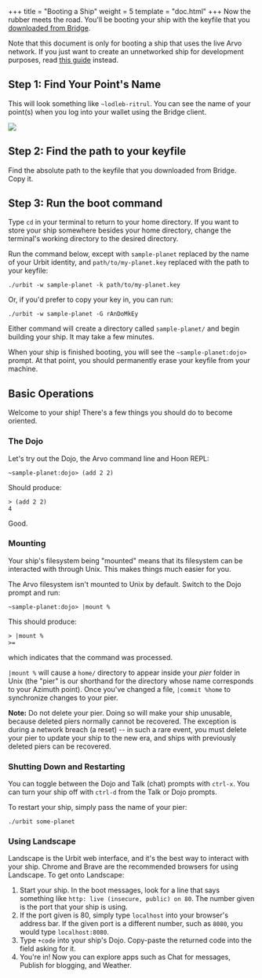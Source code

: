 +++
title = "Booting a Ship"
weight = 5
template = "doc.html"
+++
Now the rubber meets the road. You'll be booting your ship with the keyfile that you [downloaded from Bridge](@/docs/concepts/azimuth.md).

Note that this document is only for booting a ship that uses the live Arvo network. If you just want to create an unnetworked ship for development purposes, read [this guide](@/docs/using/creating-a-development-ship/) instead.

## Step 1: Find Your Point's Name

This will look something like `~lodleb-ritrul`. You can see the name of your point(s) when you log into your wallet using the Bridge client.

![](https://media.urbit.org/site/bridge-0.png)

## Step 2: Find the path to your keyfile

Find the absolute path to the keyfile that you downloaded from Bridge. Copy it.

## Step 3: Run the boot command

Type `cd` in your terminal to return to your home directory. If you want to
store your ship somewhere besides your home directory, change the terminal's
working directory to the desired directory.

Run the command below, except with `sample-planet` replaced by the name of your
Urbit identity, and `path/to/my-planet.key` replaced with the path to your
keyfile:

```
./urbit -w sample-planet -k path/to/my-planet.key
```

Or, if you'd prefer to copy your key in, you can run:

```
./urbit -w sample-planet -G rAnDoMkEy
```

Either command will create a directory called `sample-planet/` and begin
building your ship. It may take a few minutes.

When your ship is finished booting, you will see the `~sample-planet:dojo>`
prompt. At that point, you should permanently erase your keyfile from your
machine.

## Basic Operations

Welcome to your ship! There's a few things you should do to become oriented.

### The Dojo

Let's try out the Dojo, the Arvo command line and Hoon REPL:

```
~sample-planet:dojo> (add 2 2)
```

Should produce:

```
> (add 2 2)
4
```

Good.

### Mounting

Your ship's filesystem being "mounted" means that its filesystem can be interacted with through Unix. This makes things much easier for you.

The Arvo filesystem isn't mounted to Unix by default. Switch to the Dojo prompt and run:

```
~sample-planet:dojo> |mount %
```

This should produce:

```
> |mount %
>=
```

which indicates that the command was processed.

`|mount %` will cause a `home/` directory to appear inside your _pier_ folder in Unix (the "pier" is our shorthand for the directory whose name corresponds to your Azimuth point). Once you've changed a file, `|commit %home` to synchronize changes to your pier.

**Note:** Do not delete your pier. Doing so will make your ship unusable, because deleted piers normally cannot be recovered. The exception is during a network breach (a reset) -- in such a rare event, you must delete your pier to update your ship to the new era, and ships with previously deleted piers can be recovered.

### Shutting Down and Restarting

You can toggle between the Dojo and Talk (chat) prompts with `ctrl-x`. You can turn your ship off with `ctrl-d` from the Talk or Dojo prompts.

To restart your ship, simply pass the name of your pier:

```
./urbit some-planet
```

### Using Landscape

Landscape is the Urbit web interface, and it's the best way to interact with your ship. Chrome and Brave are the recommended browsers for using Landscape. To get onto Landscape:

1. Start your ship. In the boot messages, look for a line that says something like `http: live (insecure, public) on 80`. The number given is the port that your ship is using.
2. If the port given is 80, simply type `localhost` into your browser's address bar. If the given port is a different number, such as `8080`, you would type `localhost:8080`.
3. Type `+code` into your ship's Dojo. Copy-paste the returned code into the field asking for it.
4. You're in! Now you can explore apps such as Chat for messages, Publish for blogging, and Weather.
